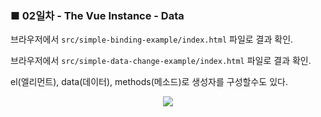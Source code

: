 <h3>■ 02일차 - The Vue Instance - Data</h3>

브라우저에서 `src/simple-binding-example/index.html` 파일로 결과 확인.

브라우저에서 `src/simple-data-change-example/index.html` 파일로 결과 확인.

el(엘리먼트), data(데이터), methods(메소드)로 생성자를 구성할수도 있다.



<p align="center">
  <img src="./public/assets/first_app.png"/>
</p>

